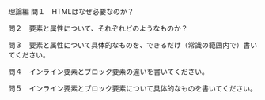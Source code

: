 理論編
問１　HTMLはなぜ必要なのか？



問２　要素と属性について、それぞれどのようなものか？


問３　要素と属性について具体的なものを、できるだけ（常識の範囲内で）書いてください。


問４　インライン要素とブロック要素の違いを書いてください。


問５　インライン要素とブロック要素について具体的なものを書いてください。



